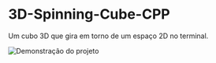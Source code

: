 # 3D-Spinning-Cube-CPP
Um cubo 3D que gira em torno de um espaço 2D no terminal.


![Demonstração do projeto](cube.gif)
